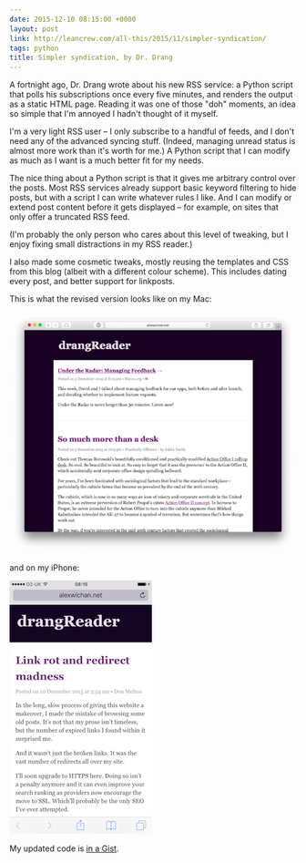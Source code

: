 ```yaml
---
date: 2015-12-10 08:15:00 +0000
layout: post
link: http://leancrew.com/all-this/2015/11/simpler-syndication/
tags: python
title: Simpler syndication, by Dr. Drang
---
```


A fortnight ago, Dr. Drang wrote about his new RSS service: a Python script that polls his subscriptions once every five minutes, and renders the output as a static HTML page.
Reading it was one of those "doh" moments, an idea so simple that I'm annoyed I hadn't thought of it myself.

I'm a very light RSS user – I only subscribe to a handful of feeds, and I don't need any of the advanced syncing stuff.  (Indeed, managing unread status is almost more work than it's worth for me.)  A Python script that I can modify as much as I want is a much better fit for my needs.

The nice thing about a Python script is that it gives me arbitrary control over the posts.  Most RSS services already support basic keyword filtering to hide posts, but with a script I can write whatever rules I like.  And I can modify or extend post content before it gets displayed – for example, on sites that only offer a truncated RSS feed.

(I'm probably the only person who cares about this level of tweaking, but I enjoy fixing small distractions in my RSS reader.)

I also made some cosmetic tweaks, mostly reusing the templates and CSS from this blog (albeit with a different colour scheme).  This includes dating every post, and better support for linkposts.

This is what the revised version looks like on my Mac:

![](/images/2015/drangreader.png)

and on my iPhone:

![](/images/2015/drangreader-iphone.png)

My updated code is [in a Gist](https://gist.github.com/alexwlchan/01cec115a6f51d35ab26).

